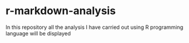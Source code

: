# r-markdown-analysis
In this repository all the analysis I have carried out using R programming language will be displayed
